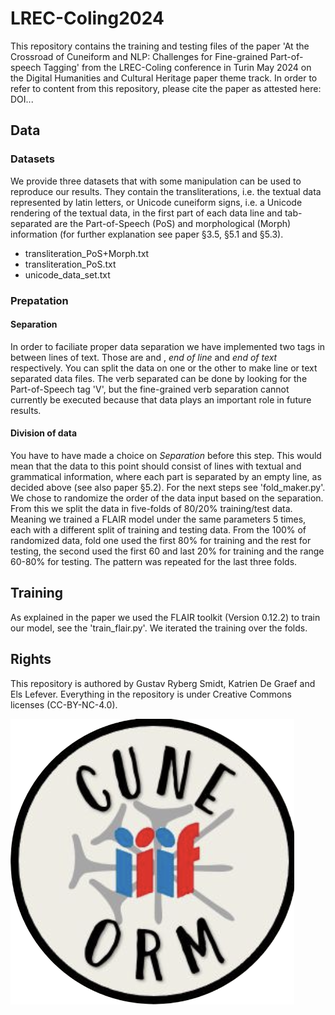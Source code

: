# LREC-Coling2024
This repository contains the training and testing files of the paper 'At the Crossroad of Cuneiform and NLP: Challenges for Fine-grained Part-of-speech Tagging' from the LREC-Coling conference in Turin May 2024 on the Digital Humanities and Cultural Heritage paper theme track. In order to refer to content from this repository, please cite the paper as attested here: DOI...
## Data
### Datasets
We provide three datasets that with some manipulation can be used to reproduce our results. They contain the transliterations, i.e. the textual data represented by latin letters, or Unicode cuneiform signs, i.e. a Unicode rendering of the textual data, in the first part of each data line and tab-separated are the Part-of-Speech (PoS) and morphological (Morph) information (for further explanation see paper §3.5, §5.1 and §5.3).
+ transliteration_PoS+Morph.txt
+ transliteration_PoS.txt
+ unicode_data_set.txt

### Prepatation
#### Separation
In order to faciliate proper data separation we have implemented two tags in between lines of text. Those are <EoL> and <EoT>, *end of line* and *end of text* respectively. You can split the data on one or the other to make line or text separated data files. The verb separated can be done by looking for the Part-of-Speech tag 'V', but the fine-grained verb separation cannot currently be executed because that data plays an important role in future results.
#### Division of data
You have to have made a choice on *Separation* before this step. This would mean that the data to this point should consist of lines with textual and grammatical information, where each part is separated by an empty line, as decided above (see also paper §5.2). For the next steps see 'fold_maker.py'. We chose to randomize the order of the data input based on the separation. From this we split the data in five-folds of 80/20% training/test data. Meaning we trained a FLAIR model under the same parameters 5 times, each with a different split of training and testing data. From the 100% of randomized data, fold one used the first 80% for training and the rest for testing, the second used the first 60 and last 20% for training and the range 60-80% for testing. The pattern was repeated for the last three folds.

## Training
As explained in the paper we used the FLAIR toolkit (Version 0.12.2) to train our model, see the 'train_flair.py'. We iterated the training over the folds.

## Rights
This repository is authored by Gustav Ryberg Smidt, Katrien De Graef and Els Lefever. Everything in the repository is under Creative Commons licenses (CC-BY-NC-4.0).

![CUNE-IIIF-ORM_logo_1_rounded.png](https://github.com/assyrugent/assets/blob/main/CUNE-IIIF-ORM_logo_1_rounded.png "Logo")
